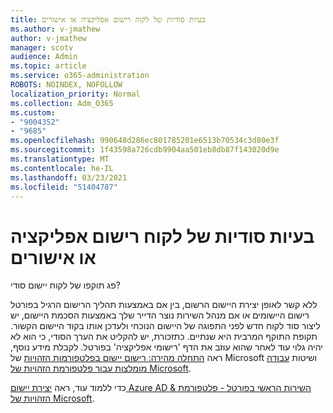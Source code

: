 ```yaml
---
title: בעיות סודיות של לקוח רישום אפליקציה או אישורים
ms.author: v-jmathew
author: v-jmathew
manager: scotv
audience: Admin
ms.topic: article
ms.service: o365-administration
ROBOTS: NOINDEX, NOFOLLOW
localization_priority: Normal
ms.collection: Adm_O365
ms.custom:
- "9004352"
- "9685"
ms.openlocfilehash: 990648d286ec801785201e6513b70534c3d80e3f
ms.sourcegitcommit: 1f43598a726cdb9904aa501eb8db87f143020d9e
ms.translationtype: MT
ms.contentlocale: he-IL
ms.lasthandoff: 03/23/2021
ms.locfileid: "51404787"
---
```

# <a name="app-registration-client-secret-or-certificate-issues"></a>בעיות סודיות של לקוח רישום אפליקציה או אישורים

פג תוקפו של לקוח יישום סודי?

ללא קשר לאופן יצירת היישום הרשום, בין אם באמצעות תהליך הרישום הרגיל בפורטל רישום היישומים או אם מנהל השירות נוצר הדייר שלך באמצעות הסכמת היישום, יש ליצור סוד לקוח חדש לפני התפוגה של היישום הנוכחי ולעדכן אותו בקוד היישום הקשור. תקופת התוקף המרבית היא שנתיים. כתזכורת, יש להקליט את הערך הסודי, כי הוא לא יהיה גלוי עוד לאחר שהוא עוזב את הדף 'רישומי אפליקציה' בפורטל. לקבלת מידע נוסף, ראה [התחלה מהירה: רישום יישום בפלטפורמות הזהויות](https://docs.microsoft.com/azure/active-directory/develop/quickstart-register-app) של Microsoft ושיטות [עבודה מומלצות עבור פלטפורמת הזהויות של Microsoft](https://docs.microsoft.com/azure/active-directory/develop/identity-platform-integration-checklist#security).

כדי ללמוד עוד, ראה [יצירת יישום Azure AD & השירות הראשי בפורטל - פלטפורמת הזהויות של Microsoft](https://docs.microsoft.com/azure/active-directory/develop/howto-create-service-principal-portal).
